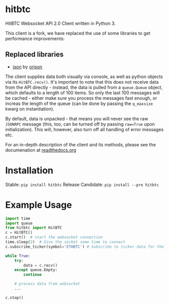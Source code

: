 # hitbtc
HitBTC Websocket API 2.0 Client written in Python 3.

This client is a fork, we have replaced the use of some libraries to get performance improvements:

## Replaced libraries
+ [json](https://docs.python.org/3/library/json.html) by [orjson](https://github.com/ijl/orjson#performance)

The client supplies data both visually via console, as well as python objects via its `HitBTC.recv()`.
It's important to note that this does not receive data from the API directly -
instead, the data is pulled from a `queue.Queue` object, which defaults to a length of
100 items. So only the last 100 messages will be cached - either make sure you process the messages
fast enough, or increas the length of the queue (can be done by passing the `q_maxsize` kwarg on
instantiation).

By default, data is unpacked - that means you will never see the raw `JSONRPC` message
(this, too, can be turned off by passing `raw=True` upon initialization). This will, however, also
turn off all handling of error messages etc.

For an in-depth description of the client and its methods, please see the documenation at
[readthedocs.org](http://hitbtc-websocket-api-20-client.readthedocs.io/en/latest/)


# Installation

Stable: `pip install hitbtc`
Release Candidate: `pip install --pre hitbtc`

# Example Usage

```python
import time
import queue
from hitbtc import HitBTC
c = HitBTC()
c.start()  # start the websocket connection
time.sleep(2)  # Give the socket some time to connect
c.subscribe_ticker(symbol='ETHBTC') # Subscribe to ticker data for the pair ETHBTC

while True:
    try:
        data = c.recv()
    except queue.Empty:
        continue

    # process data from websocket
    ...

c.stop()
```




